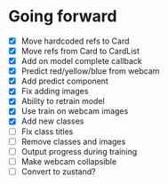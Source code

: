 

# Going forward
* [x] Move hardcoded refs to Card
* [x] Move refs from Card to CardList
* [x] Add on model complete callback
* [x] Predict red/yellow/blue from webcam
* [x] Add predict component
* [x] Fix adding images
* [x] Ability to retrain model
* [x] Use train on webcam images
* [x] Add new classes
* [ ] Fix class titles
* [ ] Remove classes and images
* [ ] Output progress during training
* [ ] Make webcam collapsible
* [ ] Convert to zustand?